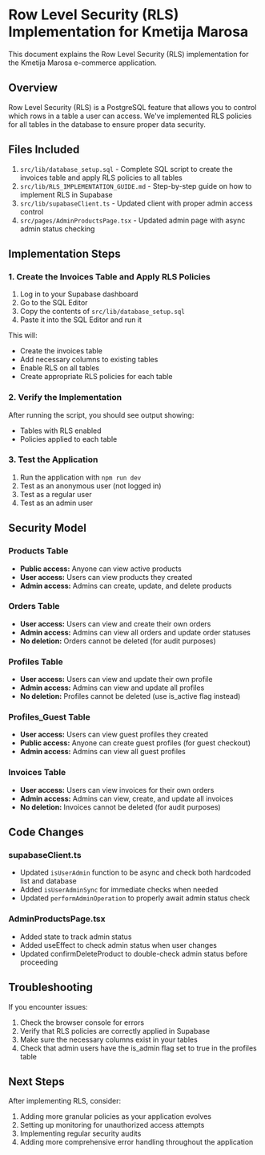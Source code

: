 # Row Level Security (RLS) Implementation for Kmetija Marosa

This document explains the Row Level Security (RLS) implementation for the Kmetija Marosa e-commerce application.

## Overview

Row Level Security (RLS) is a PostgreSQL feature that allows you to control which rows in a table a user can access. We've implemented RLS policies for all tables in the database to ensure proper data security.

## Files Included

1. `src/lib/database_setup.sql` - Complete SQL script to create the invoices table and apply RLS policies to all tables
2. `src/lib/RLS_IMPLEMENTATION_GUIDE.md` - Step-by-step guide on how to implement RLS in Supabase
3. `src/lib/supabaseClient.ts` - Updated client with proper admin access control
4. `src/pages/AdminProductsPage.tsx` - Updated admin page with async admin status checking

## Implementation Steps

### 1. Create the Invoices Table and Apply RLS Policies

1. Log in to your Supabase dashboard
2. Go to the SQL Editor
3. Copy the contents of `src/lib/database_setup.sql`
4. Paste it into the SQL Editor and run it

This will:
- Create the invoices table
- Add necessary columns to existing tables
- Enable RLS on all tables
- Create appropriate RLS policies for each table

### 2. Verify the Implementation

After running the script, you should see output showing:
- Tables with RLS enabled
- Policies applied to each table

### 3. Test the Application

1. Run the application with `npm run dev`
2. Test as an anonymous user (not logged in)
3. Test as a regular user
4. Test as an admin user

## Security Model

### Products Table

- **Public access:** Anyone can view active products
- **User access:** Users can view products they created
- **Admin access:** Admins can create, update, and delete products

### Orders Table

- **User access:** Users can view and create their own orders
- **Admin access:** Admins can view all orders and update order statuses
- **No deletion:** Orders cannot be deleted (for audit purposes)

### Profiles Table

- **User access:** Users can view and update their own profile
- **Admin access:** Admins can view and update all profiles
- **No deletion:** Profiles cannot be deleted (use is_active flag instead)

### Profiles_Guest Table

- **User access:** Users can view guest profiles they created
- **Public access:** Anyone can create guest profiles (for guest checkout)
- **Admin access:** Admins can view all guest profiles

### Invoices Table

- **User access:** Users can view invoices for their own orders
- **Admin access:** Admins can view, create, and update all invoices
- **No deletion:** Invoices cannot be deleted (for audit purposes)

## Code Changes

### supabaseClient.ts

- Updated `isUserAdmin` function to be async and check both hardcoded list and database
- Added `isUserAdminSync` for immediate checks when needed
- Updated `performAdminOperation` to properly await admin status check

### AdminProductsPage.tsx

- Added state to track admin status
- Added useEffect to check admin status when user changes
- Updated confirmDeleteProduct to double-check admin status before proceeding

## Troubleshooting

If you encounter issues:

1. Check the browser console for errors
2. Verify that RLS policies are correctly applied in Supabase
3. Make sure the necessary columns exist in your tables
4. Check that admin users have the is_admin flag set to true in the profiles table

## Next Steps

After implementing RLS, consider:

1. Adding more granular policies as your application evolves
2. Setting up monitoring for unauthorized access attempts
3. Implementing regular security audits
4. Adding more comprehensive error handling throughout the application

